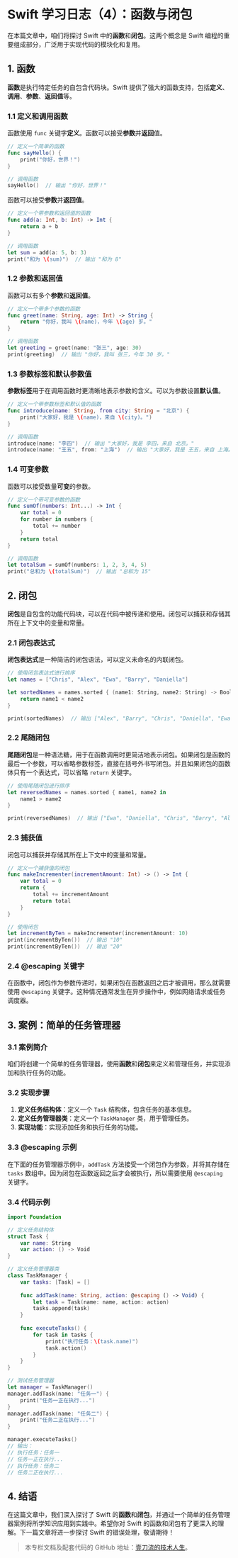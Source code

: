 # Swift 学习日志（4）：函数与闭包

在本篇文章中，咱们将探讨 Swift 中的**函数**和**闭包**。这两个概念是 Swift 编程的重要组成部分，广泛用于实现代码的模块化和复用。

## 1. 函数

**函数**是执行特定任务的自包含代码块。Swift 提供了强大的函数支持，包括**定义**、**调用**、**参数**、**返回值**等。

### 1.1 定义和调用函数

函数使用 `func` 关键字**定义**。函数可以接受**参数**并**返回**值。

```swift
// 定义一个简单的函数
func sayHello() {
    print("你好，世界！")
}

// 调用函数
sayHello()  // 输出 "你好，世界！"
```

函数可以接受**参数**并**返回值**。

```swift
// 定义一个带参数和返回值的函数
func add(a: Int, b: Int) -> Int {
    return a + b
}

// 调用函数
let sum = add(a: 5, b: 3)
print("和为 \(sum)")  // 输出 "和为 8"
```

### 1.2 参数和返回值

函数可以有多个**参数**和**返回值**。

```swift
// 定义一个带多个参数的函数
func greet(name: String, age: Int) -> String {
    return "你好，我叫 \(name)，今年 \(age) 岁。"
}

// 调用函数
let greeting = greet(name: "张三", age: 30)
print(greeting)  // 输出 "你好，我叫 张三，今年 30 岁。"
```

### 1.3 参数标签和默认参数值

**参数标签**用于在调用函数时更清晰地表示参数的含义。可以为参数设置**默认值**。

```swift
// 定义一个带参数标签和默认值的函数
func introduce(name: String, from city: String = "北京") {
    print("大家好，我是 \(name)，来自 \(city)。")
}

// 调用函数
introduce(name: "李四")  // 输出 "大家好，我是 李四，来自 北京。"
introduce(name: "王五", from: "上海")  // 输出 "大家好，我是 王五，来自 上海。"
```

### 1.4 可变参数

函数可以接受数量**可变**的参数。

```swift
// 定义一个带可变参数的函数
func sumOf(numbers: Int...) -> Int {
    var total = 0
    for number in numbers {
        total += number
    }
    return total
}

// 调用函数
let totalSum = sumOf(numbers: 1, 2, 3, 4, 5)
print("总和为 \(totalSum)")  // 输出 "总和为 15"
```

## 2. 闭包

**闭包**是自包含的功能代码块，可以在代码中被传递和使用。闭包可以捕获和存储其所在上下文中的变量和常量。

### 2.1 闭包表达式

**闭包表达式**是一种简洁的闭包语法，可以定义未命名的内联闭包。

```swift
// 使用闭包表达式进行排序
let names = ["Chris", "Alex", "Ewa", "Barry", "Daniella"]

let sortedNames = names.sorted { (name1: String, name2: String) -> Bool in
    return name1 < name2
}

print(sortedNames)  // 输出 ["Alex", "Barry", "Chris", "Daniella", "Ewa"]
```

### 2.2 尾随闭包

**尾随闭包**是一种语法糖，用于在函数调用时更简洁地表示闭包。如果闭包是函数的最后一个参数，可以省略参数标签，直接在括号外书写闭包。并且如果闭包的函数体只有一个表达式，可以省略 `return` 关键字。

```swift
// 使用尾随闭包进行排序
let reversedNames = names.sorted { name1, name2 in
    name1 > name2
}

print(reversedNames)  // 输出 ["Ewa", "Daniella", "Chris", "Barry", "Alex"]
```

### 2.3 捕获值

闭包可以捕获并存储其所在上下文中的变量和常量。

```swift
// 定义一个捕获值的闭包
func makeIncrementer(incrementAmount: Int) -> () -> Int {
    var total = 0
    return {
        total += incrementAmount
        return total
    }
}

// 使用闭包
let incrementByTen = makeIncrementer(incrementAmount: 10)
print(incrementByTen())  // 输出 "10"
print(incrementByTen())  // 输出 "20"
```

### 2.4 @escaping 关键字

在函数中，闭包作为参数传递时，如果闭包在函数返回之后才被调用，那么就需要使用 `@escaping` 关键字。这种情况通常发生在异步操作中，例如网络请求或任务调度器。

## 3. 案例：简单的任务管理器

### 3.1 案例简介

咱们将创建一个简单的任务管理器，使用**函数**和**闭包**来定义和管理任务，并实现添加和执行任务的功能。

### 3.2 实现步骤

1. **定义任务结构体**：定义一个 `Task` 结构体，包含任务的基本信息。
2. **定义任务管理器类**：定义一个 `TaskManager` 类，用于管理任务。
3. **实现功能**：实现添加任务和执行任务的功能。

### 3.3 @escaping 示例

在下面的任务管理器示例中，`addTask` 方法接受一个闭包作为参数，并将其存储在 `tasks` 数组中。因为闭包在函数返回之后才会被执行，所以需要使用 `@escaping` 关键字。

### 3.4 代码示例

```swift
import Foundation

// 定义任务结构体
struct Task {
    var name: String
    var action: () -> Void
}

// 定义任务管理器类
class TaskManager {
    var tasks: [Task] = []
    
    func addTask(name: String, action: @escaping () -> Void) {
        let task = Task(name: name, action: action)
        tasks.append(task)
    }
    
    func executeTasks() {
        for task in tasks {
            print("执行任务：\(task.name)")
            task.action()
        }
    }
}

// 测试任务管理器
let manager = TaskManager()
manager.addTask(name: "任务一") {
    print("任务一正在执行...")
}
manager.addTask(name: "任务二") {
    print("任务二正在执行...")
}

manager.executeTasks()
// 输出：
// 执行任务：任务一
// 任务一正在执行...
// 执行任务：任务二
// 任务二正在执行...
```

## 4. 结语

在这篇文章中，我们深入探讨了 Swift 的**函数**和**闭包**，并通过一个简单的任务管理器案例将所学知识应用到实践中。希望你对 Swift 的函数和闭包有了更深入的理解。下一篇文章将进一步探讨 Swift 的错误处理，敬请期待！

> 本专栏文档及配套代码的 GitHub 地址：[壹刀流的技术人生](https://github.com/IdEvEbI/idevebi.github.io)。
